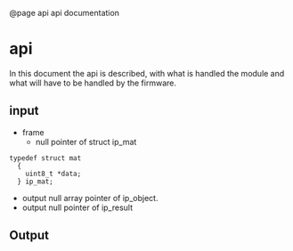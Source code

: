 @page api api documentation
# api
In this document the api is described, with what is handled the module and what will have to be handled by the firmware.

## input
- frame
  - null pointer of struct ip_mat
``` 
typedef struct mat
  {
    uint8_t *data;
  } ip_mat;
```
- output null array pointer of ip_object.
- output null pointer of ip_result

## Output
